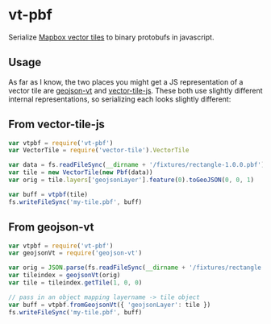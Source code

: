 # vt-pbf

Serialize [Mapbox vector tiles](https://github.com/mapbox/vector-tile-spec) to binary protobufs in javascript.

## Usage

As far as I know, the two places you might get a JS representation of a vector
tile are [geojson-vt](https://github.com/mapbox/geojson-vt) and
[vector-tile-js](https://github.com/mapbox/vector-tile-js).  These both use
slightly different internal representations, so serializing each looks slightly
different:

## From vector-tile-js

```javascript
var vtpbf = require('vt-pbf')
var VectorTile = require('vector-tile').VectorTile

var data = fs.readFileSync(__dirname + '/fixtures/rectangle-1.0.0.pbf')
var tile = new VectorTile(new Pbf(data))
var orig = tile.layers['geojsonLayer'].feature(0).toGeoJSON(0, 0, 1)

var buff = vtpbf(tile)
fs.writeFileSync('my-tile.pbf', buff)
```

## From geojson-vt

```javascript
var vtpbf = require('vt-pbf')
var geojsonVt = require('geojson-vt')

var orig = JSON.parse(fs.readFileSync(__dirname + '/fixtures/rectangle.geojson'))
var tileindex = geojsonVt(orig)
var tile = tileindex.getTile(1, 0, 0)

// pass in an object mapping layername -> tile object
var buff = vtpbf.fromGeojsonVt({ 'geojsonLayer': tile })
fs.writeFileSync('my-tile.pbf', buff)
```


